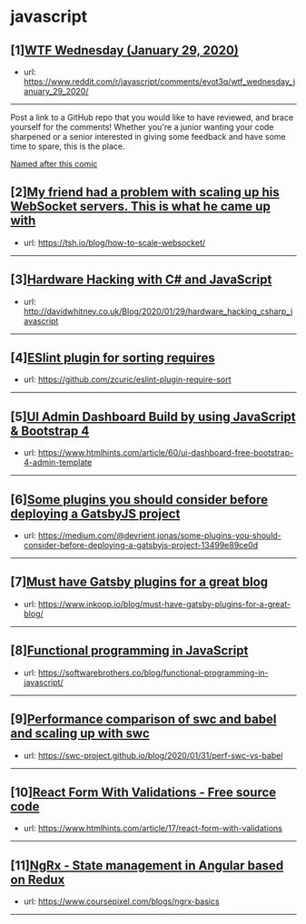 # javascript
## [1][WTF Wednesday (January 29, 2020)](https://www.reddit.com/r/javascript/comments/evot3q/wtf_wednesday_january_29_2020/)
- url: https://www.reddit.com/r/javascript/comments/evot3q/wtf_wednesday_january_29_2020/
---
Post a link to a GitHub repo that you would like to have reviewed, and brace yourself for the comments!
Whether you're a junior wanting your code sharpened or a senior interested in giving some feedback and have some time to spare, 
this is the place.

[Named after this comic](https://davidwalsh.name/demo/code-review.png)
## [2][My friend had a problem with scaling up his WebSocket servers. This is what he came up with](https://www.reddit.com/r/javascript/comments/ew6yjb/my_friend_had_a_problem_with_scaling_up_his/)
- url: https://tsh.io/blog/how-to-scale-websocket/
---

## [3][Hardware Hacking with C# and JavaScript](https://www.reddit.com/r/javascript/comments/ewbwrg/hardware_hacking_with_c_and_javascript/)
- url: http://davidwhitney.co.uk/Blog/2020/01/29/hardware_hacking_csharp_javascript
---

## [4][ESlint plugin for sorting requires](https://www.reddit.com/r/javascript/comments/ewof5c/eslint_plugin_for_sorting_requires/)
- url: https://github.com/zcuric/eslint-plugin-require-sort
---

## [5][UI Admin Dashboard Build by using JavaScript &amp; Bootstrap 4](https://www.reddit.com/r/javascript/comments/ewoeib/ui_admin_dashboard_build_by_using_javascript/)
- url: https://www.htmlhints.com/article/60/ui-dashboard-free-bootstrap-4-admin-template
---

## [6][Some plugins you should consider before deploying a GatsbyJS project](https://www.reddit.com/r/javascript/comments/ewo68x/some_plugins_you_should_consider_before_deploying/)
- url: https://medium.com/@devrient.jonas/some-plugins-you-should-consider-before-deploying-a-gatsbyjs-project-13499e89ce0d
---

## [7][Must have Gatsby plugins for a great blog](https://www.reddit.com/r/javascript/comments/ewnu59/must_have_gatsby_plugins_for_a_great_blog/)
- url: https://www.inkoop.io/blog/must-have-gatsby-plugins-for-a-great-blog/
---

## [8][Functional programming in JavaScript](https://www.reddit.com/r/javascript/comments/ew3z3s/functional_programming_in_javascript/)
- url: https://softwarebrothers.co/blog/functional-programming-in-javascript/
---

## [9][Performance comparison of swc and babel and scaling up with swc](https://www.reddit.com/r/javascript/comments/ewkg2r/performance_comparison_of_swc_and_babel_and/)
- url: https://swc-project.github.io/blog/2020/01/31/perf-swc-vs-babel
---

## [10][React Form With Validations - Free source code](https://www.reddit.com/r/javascript/comments/ewlfq9/react_form_with_validations_free_source_code/)
- url: https://www.htmlhints.com/article/17/react-form-with-validations
---

## [11][NgRx - State management in Angular based on Redux](https://www.reddit.com/r/javascript/comments/ewagjt/ngrx_state_management_in_angular_based_on_redux/)
- url: https://www.coursepixel.com/blogs/ngrx-basics
---

